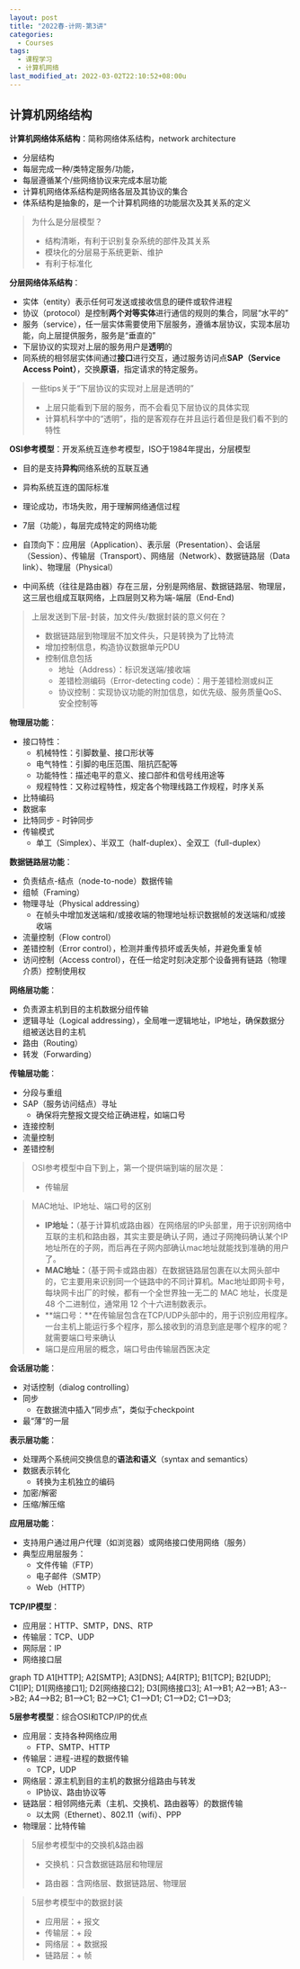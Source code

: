 ```yaml
---
layout: post
title: "2022春-计网-第3讲"
categories: 
  - Courses
tags:
  - 课程学习
  - 计算机网络
last_modified_at: 2022-03-02T22:10:52+08:00u
---
```


## 计算机网络结构

**计算机网络体系结构**：简称网络体系结构，network architecture

- 分层结构
- 每层完成一种/类特定服务/功能，
- 每层遵循某个/些网络协议来完成本层功能
- 计算机网络体系结构是网络各层及其协议的集合
- 体系结构是抽象的，是一个计算机网络的功能层次及其关系的定义

> 为什么是分层模型？
>
> - 结构清晰，有利于识别复杂系统的部件及其关系
> - 模块化的分层易于系统更新、维护
> - 有利于标准化 

**分层网络体系结构**：

- 实体（entity）表示任何可发送或接收信息的硬件或软件进程
- 协议（protocol）是控制**两个对等实体**进行通信的规则的集合，同层“水平的”
- 服务（service），任一层实体需要使用下层服务，遵循本层协议，实现本层功能，向上层提供服务，服务是“垂直的”
- 下层协议的实现对上层的服务用户是**透明**的
- 同系统的相邻层实体间通过**接口**进行交互，通过服务访问点**SAP（Service Access Point）**，交换**原语**，指定请求的特定服务。

> 一些tips关于“下层协议的实现对上层是透明的”
>
> - 上层只能看到下层的服务，而不会看见下层协议的具体实现
> - 计算机科学中的“透明”，指的是客观存在并且运行着但是我们看不到的特性

**OSI参考模型**：开发系统互连参考模型，ISO于1984年提出，分层模型

- 目的是支持**异构**网络系统的互联互通
- 异构系统互连的国际标准
- 理论成功，市场失败，用于理解网络通信过程
- 7层（功能），每层完成特定的网络功能
- 自顶向下：应用层（Application）、表示层（Presentation）、会话层（Session）、传输层（Transport）、网络层（Network）、数据链路层（Data link）、物理层（Physical）

- 中间系统（往往是路由器）存在三层，分别是网络层、数据链路层、物理层，这三层也组成互联网络，上四层则又称为端-端层（End-End)

> 上层发送到下层-封装，加文件头/数据封装的意义何在？
>
> - 数据链路层到物理层不加文件头，只是转换为了比特流
> - 增加控制信息，构造协议数据单元PDU
> - 控制信息包括
>   - 地址（Address）：标识发送端/接收端
>   - 差错检测编码（Error-detecting code）：用于差错检测或纠正
>   - 协议控制：实现协议功能的附加信息，如优先级、服务质量QoS、安全控制等

**物理层功能**：

- 接口特性：
  - 机械特性：引脚数量、接口形状等
  - 电气特性：引脚的电压范围、阻抗匹配等
  - 功能特性：描述电平的意义、接口部件和信号线用途等
  - 规程特性：又称过程特性，规定各个物理线路工作规程，时序关系
- 比特编码
- 数据率
- 比特同步 - 时钟同步
- 传输模式
  - 单工（Simplex）、半双工（half-duplex）、全双工（full-duplex）

**数据链路层功能**：

- 负责结点-结点（node-to-node）数据传输
- 组帧（Framing）
- 物理寻址（Physical addressing）
  - 在帧头中增加发送端和/或接收端的物理地址标识数据帧的发送端和/或接收端
- 流量控制（Flow control）
- 差错控制（Error control），检测并重传损坏或丢失帧，并避免重复帧
- 访问控制（Access control），在任一给定时刻决定那个设备拥有链路（物理介质）控制使用权

**网络层功能**：

- 负责源主机到目的主机数据分组传输
- 逻辑寻址（Logical addressing），全局唯一逻辑地址，IP地址，确保数据分组被送达目的主机
- 路由（Routing）
- 转发（Forwarding）

**传输层功能**：

- 分段与重组
- SAP（服务访问结点）寻址
  - 确保将完整报文提交给正确进程，如端口号
- 连接控制
- 流量控制
- 差错控制

> OSI参考模型中自下到上，第一个提供端到端的层次是：
>
> - 传输层

> MAC地址、IP地址、端口号的区别
>
> - **IP地址：**（基于计算机或路由器）在网络层的IP头部里，用于识别网络中互联的主机和路由器，其实主要是确认子网，通过子网掩码确认某个IP地址所在的子网，而后再在子网内部确认mac地址就能找到准确的用户了。
> - **MAC地址：**（基于网卡或路由器）在数据链路层包裹在以太网头部中的，它主要用来识别同一个链路中的不同计算机。Mac地址即网卡号，每块网卡出厂的时候，都有一个全世界独一无二的 MAC 地址，长度是 48 个二进制位，通常用 12 个十六进制数表示。
> - **端口号：**在传输层包含在TCP/UDP头部中的，用于识别应用程序。一台主机上能运行多个程序，那么接收到的消息到底是哪个程序的呢？就需要端口号来确认
> - 端口是应用层的概念，端口号由传输层西医决定

**会话层功能**：

- 对话控制（dialog controlling）
- 同步
  - 在数据流中插入“同步点”，类似于checkpoint
- 最“薄“的一层

**表示层功能**：

- 处理两个系统间交换信息的**语法和语义**（syntax and semantics）
- 数据表示转化
  - 转换为主机独立的编码
- 加密/解密
- 压缩/解压缩

**应用层功能**：

- 支持用户通过用户代理（如浏览器）或网络接口使用网络（服务）
- 典型应用层服务：
  - 文件传输（FTP）
  - 电子邮件（SMTP）
  - Web（HTTP）

**TCP/IP模型**：

- 应用层：HTTP、SMTP，DNS、RTP
- 传输层：TCP、UDP
- 网际层：IP
- 网络接口层

<div class="mermaid">
graph TD
A1[HTTP];
A2[SMTP];
A3[DNS];
A4[RTP];
B1[TCP];
B2[UDP];
C1[IP];
D1[网络接口1];
D2[网络接口2];
D3[网络接口3];
A1-->B1;
A2-->B1;
A3-->B2;
A4-->B2;
B1-->C1;
B2-->C1;
C1-->D1;
C1-->D2;
C1-->D3;
</div>






**5层参考模型**：综合OSI和TCP/IP的优点

- 应用层：支持各种网络应用
  - FTP、SMTP、HTTP
- 传输层：进程-进程的数据传输
  - TCP，UDP
- 网络层：源主机到目的主机的数据分组路由与转发
  - IP协议、路由协议等
- 链路层：相邻网络元素（主机、交换机、路由器等）的数据传输
  - 以太网（Ethernet）、802.11（wifi）、PPP
- 物理层：比特传输

> 5层参考模型中的交换机&路由器
>
> - 交换机：只含数据链路层和物理层
>
> - 路由器：含网络层、数据链路层、物理层

> 5层参考模型中的数据封装
>
> - 应用层：+ 报文
> - 传输层：+ 段
> - 网络层：+ 数据报
> - 链路层：+ 帧

